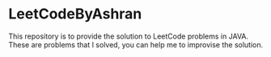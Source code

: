 # LeetCodeByAshran
This repository is to provide the solution to LeetCode problems in JAVA.
These are problems that I solved, you can help me to improvise the solution.

